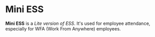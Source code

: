 # Mini ESS
**Mini ESS** is a _Lite version of ESS_. It's used for employee attendance, especially for WFA (Work From Anywhere) employees.